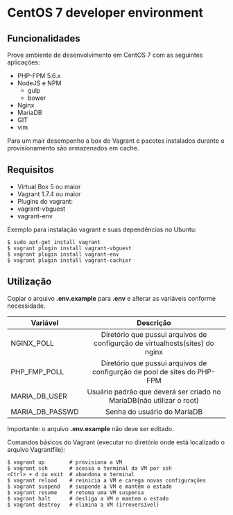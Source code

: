 # CentOS 7 developer environment

## Funcionalidades
Prove ambiente de desenvolvimento em CentOS 7 com as seguintes aplicações:
 * PHP-FPM 5.6.x
 * NodeJS e NPM
   * gulp
   * bower
 * Nginx
 * MariaDB
 * GIT
 * vim

Para um mair desempenho a box do Vagrant e pacotes instalados durante o provisionamento são armazenados em cache.

## Requisitos
 * Virtual Box 5 ou maior
 * Vagrant 1.7.4 ou maior
 * Plugins do vagrant:
  * vagrant-vbguest
  * vagrant-env

Exemplo para instalação vagrant e suas dependências no Ubuntu:
```
$ sudo apt-get install vagrant
$ vagrant plugin install vagrant-vbguest
$ vagrant plugin install vagrant-env
$ vagrant plugin install vagrant-cachier
```

## Utilização
Copiar o arquivo **.env.example** para **.env** e alterar as variáveis conforme necessidade.

| Variável        | Descrição             |
| --------------- |:---------------------:|
| NGINX_POLL      | Díretório que pussui arquivos de configurção de virtualhosts(sites) do nginx |
| PHP_FMP_POLL    | Díretório que pussui arquivos de configurção de pool de sites do PHP-FPM |
| MARIA_DB_USER   | Usuário padrão que deverá ser criado no MariaDB(não utilizar o root) |
| MARIA_DB_PASSWD | Senha do usuário do MariaDB |

Importante: o arquivo **.env.example** não deve ser editado.

Comandos básicos do Vagrant (executar no diretório onde está localizado o arquivo Vagrantfile):
```
$ vagrant up        # provisiona a VM
$ vagrant ssh       # acessa o terminal da VM por ssh
<Ctrl> + d ou exit  # abandona o terminal
$ vagrant reload    # reinicia a VM e carega novas configurações
$ vagrant suspend   # suspende a VM e mantém o estado
$ vagrant resume    # retoma uma VM suspensa
$ vagrant halt      # desliga a VM e mantem o estado
$ vagrant destroy   # elimina a VM (irreversível)
```
